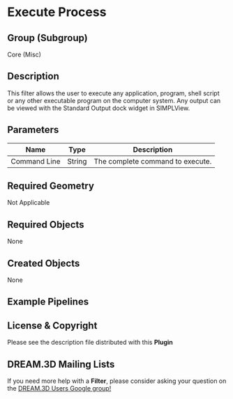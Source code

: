 Execute Process 
=============

## Group (Subgroup) ##

Core (Misc)

## Description ##

This filter allows the user to execute any application, program, shell script or any other executable program on the computer system. Any output can be viewed with the Standard Output dock widget in SIMPLView.

## Parameters ##

| Name             | Type | Description |
|------------------|------|-------------|
| Command Line | String| The complete command to execute. |


## Required Geometry ##

Not Applicable

## Required Objects ##

None

## Created Objects ##

None


## Example Pipelines ##



## License & Copyright ##

Please see the description file distributed with this **Plugin**

## DREAM.3D Mailing Lists ##

If you need more help with a **Filter**, please consider asking your question on the [DREAM.3D Users Google group!](https://groups.google.com/forum/?hl=en#!forum/dream3d-users)

